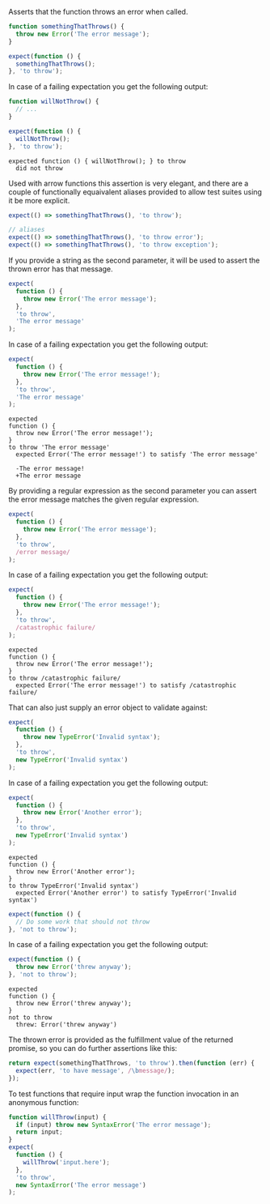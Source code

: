 Asserts that the function throws an error when called.

```js
function somethingThatThrows() {
  throw new Error('The error message');
}

expect(function () {
  somethingThatThrows();
}, 'to throw');
```

In case of a failing expectation you get the following output:

```js
function willNotThrow() {
  // ...
}

expect(function () {
  willNotThrow();
}, 'to throw');
```

```output
expected function () { willNotThrow(); } to throw
  did not throw
```

Used with arrow functions this assertion is very elegant, and there
are a couple of functionally equaivalent aliases provided to allow
test suites using it be more explicit.

```js
expect(() => somethingThatThrows(), 'to throw');

// aliases
expect(() => somethingThatThrows(), 'to throw error');
expect(() => somethingThatThrows(), 'to throw exception');
```

If you provide a string as the second parameter, it will be used to
assert the thrown error has that message.

```js
expect(
  function () {
    throw new Error('The error message');
  },
  'to throw',
  'The error message'
);
```

In case of a failing expectation you get the following output:

```js
expect(
  function () {
    throw new Error('The error message!');
  },
  'to throw',
  'The error message'
);
```

```output
expected
function () {
  throw new Error('The error message!');
}
to throw 'The error message'
  expected Error('The error message!') to satisfy 'The error message'

  -The error message!
  +The error message
```

By providing a regular expression as the second parameter you can
assert the error message matches the given regular expression.

```js
expect(
  function () {
    throw new Error('The error message');
  },
  'to throw',
  /error message/
);
```

In case of a failing expectation you get the following output:

```js
expect(
  function () {
    throw new Error('The error message!');
  },
  'to throw',
  /catastrophic failure/
);
```

```output
expected
function () {
  throw new Error('The error message!');
}
to throw /catastrophic failure/
  expected Error('The error message!') to satisfy /catastrophic failure/
```

That can also just supply an error object to validate against:

```js
expect(
  function () {
    throw new TypeError('Invalid syntax');
  },
  'to throw',
  new TypeError('Invalid syntax')
);
```

In case of a failing expectation you get the following output:

```js
expect(
  function () {
    throw new Error('Another error');
  },
  'to throw',
  new TypeError('Invalid syntax')
);
```

```output
expected
function () {
  throw new Error('Another error');
}
to throw TypeError('Invalid syntax')
  expected Error('Another error') to satisfy TypeError('Invalid syntax')
```

```js
expect(function () {
  // Do some work that should not throw
}, 'not to throw');
```

In case of a failing expectation you get the following output:

```js
expect(function () {
  throw new Error('threw anyway');
}, 'not to throw');
```

```output
expected
function () {
  throw new Error('threw anyway');
}
not to throw
  threw: Error('threw anyway')
```

The thrown error is provided as the fulfillment value of
the returned promise, so you can do further assertions like this:

<!-- unexpected-markdown async:true -->

```js
return expect(somethingThatThrows, 'to throw').then(function (err) {
  expect(err, 'to have message', /\bmessage/);
});
```

To test functions that require input wrap the function invocation in an anonymous function:

```js
function willThrow(input) {
  if (input) throw new SyntaxError('The error message');
  return input;
}
expect(
  function () {
    willThrow('input.here');
  },
  'to throw',
  new SyntaxError('The error message')
);
```
